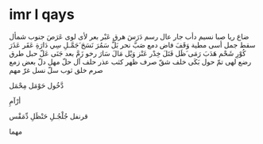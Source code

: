 # imr l qays
ضاع
ريا
صبا
نسيم
دأب
جار
عال
رسم
دَرَسَ
هرق
عَبْر
بعر
لأى
لوی
عَرَصَ
جنوب
شمأل
سقط
جمل
أسى
مطية
وَقَفَ
فاض
دمع
صَبَّ⁩
نحر
بَلَّ
سَمُرَ
نَسَجَ
َجَمَّـلِ
سِي
دَارَةِ
عَقَر
عَذَرَ
كُوْرِ
شَحْم
هَدَبَ
رَمَى
َظَل
فَتَلَ
خِدْر
عَنْز⁩
وَيْل
مَالَ
سَارَ
رخو
زَمَّ
بعد
جَنَى
عَلّ
حبل
طرق
رضع
لهی
تمّ
حول
بَكَى
خلف
شقّ
صرف
ظهر
كثب
عذر
حلف
آل
حلّ
مهل
دلّ
بعض
زمع
صرم
خلق⁩⁩
ثوب
سلّ
نسل
غرّ
مهم

دَّخُول
حَوْمَل
مِحْمَل


أرْآمِ

قرنفل
جُلْجُـلِ
حَنْظَلِ
دِّمَقْس

مهما